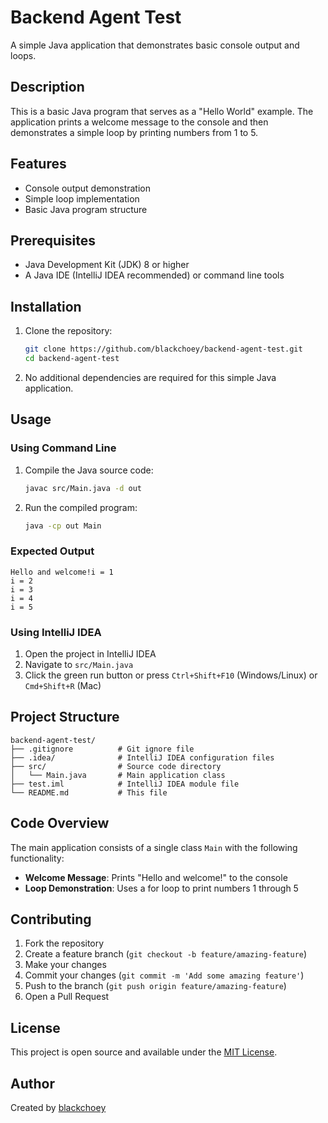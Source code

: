 # Backend Agent Test

A simple Java application that demonstrates basic console output and loops.

## Description

This is a basic Java program that serves as a "Hello World" example. The application prints a welcome message to the console and then demonstrates a simple loop by printing numbers from 1 to 5.

## Features

- Console output demonstration
- Simple loop implementation
- Basic Java program structure

## Prerequisites

- Java Development Kit (JDK) 8 or higher
- A Java IDE (IntelliJ IDEA recommended) or command line tools

## Installation

1. Clone the repository:
   ```bash
   git clone https://github.com/blackchoey/backend-agent-test.git
   cd backend-agent-test
   ```

2. No additional dependencies are required for this simple Java application.

## Usage

### Using Command Line

1. Compile the Java source code:
   ```bash
   javac src/Main.java -d out
   ```

2. Run the compiled program:
   ```bash
   java -cp out Main
   ```

### Expected Output

```
Hello and welcome!i = 1
i = 2
i = 3
i = 4
i = 5
```

### Using IntelliJ IDEA

1. Open the project in IntelliJ IDEA
2. Navigate to `src/Main.java`
3. Click the green run button or press `Ctrl+Shift+F10` (Windows/Linux) or `Cmd+Shift+R` (Mac)

## Project Structure

```
backend-agent-test/
├── .gitignore          # Git ignore file
├── .idea/              # IntelliJ IDEA configuration files
├── src/                # Source code directory
│   └── Main.java       # Main application class
├── test.iml            # IntelliJ IDEA module file
└── README.md           # This file
```

## Code Overview

The main application consists of a single class `Main` with the following functionality:

- **Welcome Message**: Prints "Hello and welcome!" to the console
- **Loop Demonstration**: Uses a for loop to print numbers 1 through 5

## Contributing

1. Fork the repository
2. Create a feature branch (`git checkout -b feature/amazing-feature`)
3. Make your changes
4. Commit your changes (`git commit -m 'Add some amazing feature'`)
5. Push to the branch (`git push origin feature/amazing-feature`)
6. Open a Pull Request

## License

This project is open source and available under the [MIT License](LICENSE).

## Author

Created by [blackchoey](https://github.com/blackchoey)